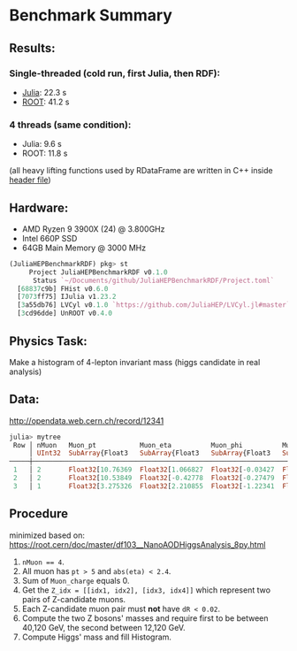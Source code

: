 # Benchmark Summary

## Results:
### Single-threaded (cold run, first Julia, then RDF):
- [Julia](https://nbviewer.jupyter.org/github/Moelf/UnROOT_RDataFrame_MiniBenchmark/blob/master/UnROOT_benchmark.ipynb): 22.3 s
- [ROOT](https://nbviewer.jupyter.org/github/Moelf/UnROOT_RDataFrame_MiniBenchmark/blob/master/RDataFrame_benchmark.ipynb): 41.2 s

### 4 threads (same condition):
- Julia: 9.6 s
- ROOT: 11.8 s

(all heavy lifting functions used by RDataFrame are written in C++ inside [header file](https://github.com/Moelf/UnROOT_RDataFrame_MiniBenchmark/blob/master/df103_NanoAODHiggsAnalysis_python.h))

## Hardware:
- AMD Ryzen 9 3900X (24) @ 3.800GHz
- Intel 660P SSD
- 64GB Main Memory @ 3000 MHz

```julia
(JuliaHEPBenchmarkRDF) pkg> st
     Project JuliaHEPBenchmarkRDF v0.1.0
      Status `~/Documents/github/JuliaHEPBenchmarkRDF/Project.toml`
  [68837c9b] FHist v0.6.0
  [7073ff75] IJulia v1.23.2
  [3a55db76] LVCyl v0.1.0 `https://github.com/JuliaHEP/LVCyl.jl#master`
  [3cd96dde] UnROOT v0.4.0
```
## Physics Task:
Make a histogram of 4-lepton invariant mass (higgs candidate in real analysis)

## Data:
http://opendata.web.cern.ch/record/12341
```julia
julia> mytree
 Row │ nMuon   Muon_pt           Muon_eta          Muon_phi          Muon_mass         Muon_charge     
     │ UInt32  SubArray{Float3   SubArray{Float3   SubArray{Float3   SubArray{Float3   SubArray{Int32, 
─────┼─────────────────────────────────────────────────────────────────────────────────────────────────
 1   │ 2       Float32[10.76369  Float32[1.066827  Float32[-0.03427  Float32[0.105658  Int32[-1, -1]
 2   │ 2       Float32[10.53849  Float32[-0.42778  Float32[-0.27479  Float32[0.105658  Int32[1, -1]
 3   │ 1       Float32[3.275326  Float32[2.210855  Float32[-1.22341  Float32[0.105658  Int32[1]
```

## Procedure
minimized based on: https://root.cern/doc/master/df103__NanoAODHiggsAnalysis_8py.html
1. `nMuon == 4`.
2. All muon has `pt > 5` and `abs(eta) < 2.4`.
3. Sum of `Muon_charge` equals 0.
4. Get the `Z_idx = [[idx1, idx2], [idx3, idx4]]` which represent two pairs of Z-candidate muons.
5. Each Z-candidate muon pair must **not** have `dR < 0.02`.
6. Compute the two Z bosons' masses and require first to be between 40,120 GeV, the second between 12,120 GeV.
7. Compute Higgs' mass and fill Histogram.
